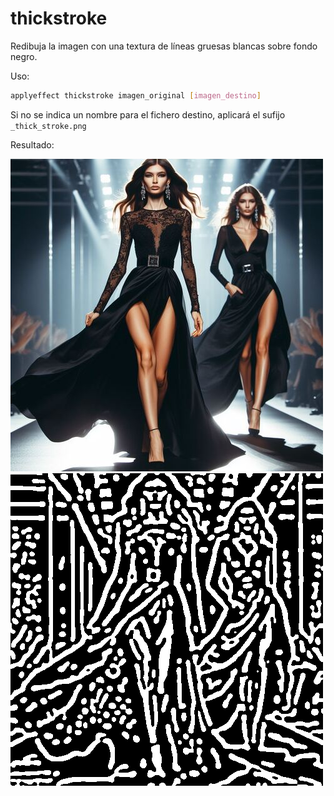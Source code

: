 # thickstroke

Redibuja la imagen con una textura de líneas gruesas blancas sobre fondo negro.

Uso:

``` sh
applyeffect thickstroke imagen_original [imagen_destino]
```

Si no se indica un nombre para el fichero destino, aplicará el sufijo `_thick_stroke.png`

Resultado:

![imagen original](../../images/image.jpg)
![thickstroke](../../images/image_thick_stroke.png)
